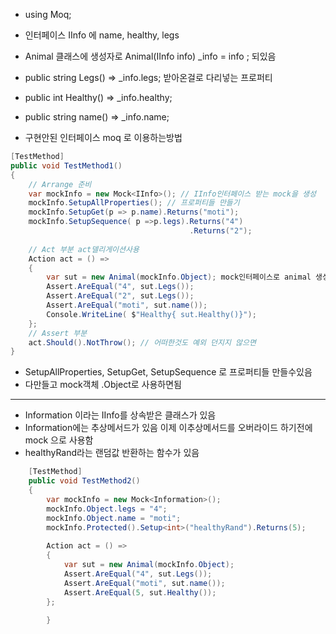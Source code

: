 - using Moq;
- 인터페이스 IInfo 에 name, healthy, legs 
- Animal 클래스에 생성자로 Animal(IInfo info) \_info = info ; 되있음 
- public string Legs() =\> \_info.legs; 받아온걸로 다리넣는 프로퍼티
- public int Healthy() =\> \_info.healthy;
- public string name() =\> \_info.name;

- 구현안된 인터페이스 moq 로 이용하는방법
```C#
[TestMethod]
public void TestMethod1()
{
	// Arrange 준비
	var mockInfo = new Mock<IInfo>(); // IInfo인터페이스 받는 mock을 생성
	mockInfo.SetupAllProperties(); // 프로퍼티들 만들기 
	mockInfo.SetupGet(p => p.name).Returns("moti");
	mockInfo.SetupSequence( p =>p.legs).Returns("4")
										.Returns("2");
	
	// Act 부분 act델리게이션사용
	Action act = () =>
	{
		var sut = new Animal(mockInfo.Object); mock인터페이스로 animal 생성하고 
		Assert.AreEqual("4", sut.Legs());
		Assert.AreEqual("2", sut.Legs());
		Assert.AreEqual("moti", sut.name());
		Console.WriteLine( $"Healthy{ sut.Healthy()}");
	};
	// Assert 부분
	act.Should().NotThrow(); // 어떠한것도 예외 던지지 않으면 
}
```
- SetupAllProperties, SetupGet, SetupSequence 로 프로퍼티들 만들수있음
- 다만들고 mock객체 .Object로 사용하면됨

--- 
- Information 이라는 IInfo를 상속받은 클래스가 있음 
- Information에는 추상메서드가 있음 이제 이추상메서드를 오버라이드 하기전에 mock 으로 사용함
- healthyRand라는 랜덤값 반환하는 함수가 있음 
```C#
	[TestMethod]
	public void TestMethod2()
	{
		var mockInfo = new Mock<Information>();
		mockInfo.Object.legs = "4";
		mockInfo.Object.name = "moti";
		mockInfo.Protected().Setup<int>("healthyRand").Returns(5);
		
		Action act = () =>
		{
			var sut = new Animal(mockInfo.Object);
			Assert.AreEqual("4", sut.Legs());
			Assert.AreEqual("moti", sut.name());
			Assert.AreEqual(5, sut.Healthy());
		};
		
		}
